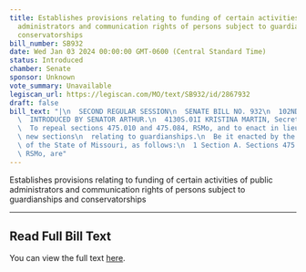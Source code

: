 ```yaml
---
title: Establishes provisions relating to funding of certain activities of public
  administrators and communication rights of persons subject to guardianships and
  conservatorships
bill_number: SB932
date: Wed Jan 03 2024 00:00:00 GMT-0600 (Central Standard Time)
status: Introduced
chamber: Senate
sponsor: Unknown
vote_summary: Unavailable
legiscan_url: https://legiscan.com/MO/text/SB932/id/2867932
draft: false
bill_text: "|\n  SECOND REGULAR SESSION\n  SENATE BILL NO. 932\n  102ND GENERA L ASSEMBLY\n\
  \  INTRODUCED BY SENATOR ARTHUR.\n  4130S.01I KRISTINA MARTIN, Secretary\n  AN ACT\n\
  \  To repeal sections 475.010 and 475.084, RSMo, and to enact in lieu thereof three\
  \ new sections\n  relating to guardianships.\n  Be it enacted by the General Assembly\
  \ of the State of Missouri, as follows:\n  1 Section A. Sections 475.010 and 475.084,\
  \ RSMo, are"
---
```

Establishes provisions relating to funding of certain activities of public administrators and communication rights of persons subject to guardianships and conservatorships

---

## Read Full Bill Text

You can view the full text [here](https://legiscan.com/MO/text/SB932/id/2867932).
